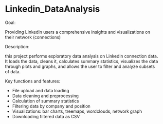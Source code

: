 # Linkedin_DataAnalysis
Goal:

Providing LinkedIn users a comprehensive insights and visualizations on their network (connections)

Description:

this project performs exploratory data analysis on LinkedIn connection data.
It loads the data, cleans it, calculates summary statistics, 
visualizes the data through plots and graphs, and allows the user
to filter and analyze subsets of data.


Key functions and features:

  - File upload and data loading
  - Data cleaning and preprocessing 
  - Calculation of summary statistics
  - Filtering data by company and position
  - Visualizations: bar charts, treemaps, wordclouds, network graph
  - Downloading filtered data as CSV
